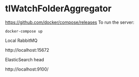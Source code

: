 # tlWatchFolderAggregator
https://github.com/docker/compose/releases
To run the server:
```
docker-compose up
```

Local RabbitMQ

http://localhost:15672

ElasticSearch head

http://localhost:9100/
